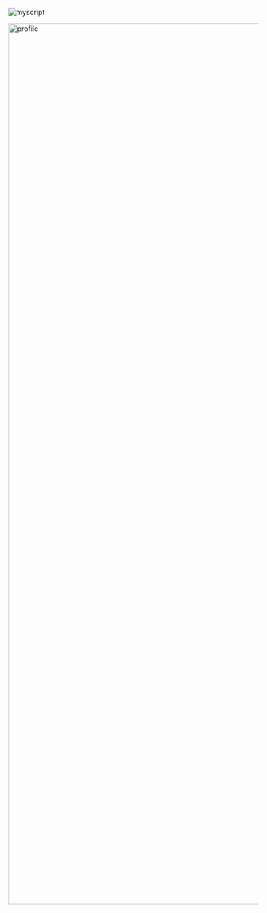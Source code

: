 ![myscript](https://github.com/user-attachments/assets/5afa7fc0-92d6-498f-9865-050ac91b6cd6)


<img width="1776" alt="profile" src="https://github.com/user-attachments/assets/72fa444c-f4ac-4a07-bec6-e8e1e3f3b2ea">
